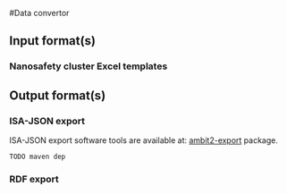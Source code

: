 #Data convertor


## Input format(s)

### Nanosafety cluster Excel templates

## Output format(s)

### ISA-JSON export

ISA-JSON export software tools are available at: [ambit2-export](https://svn.code.sf.net/p/ambit/code/trunk/ambit2-all/ambit2-apps/ambit2-export/) package.

````
TODO maven dep 
````


### RDF export


